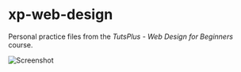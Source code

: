 xp-web-design
=============

Personal practice files from the *TutsPlus - Web Design for Beginners* course.

![Screenshot](screenshot.png)
